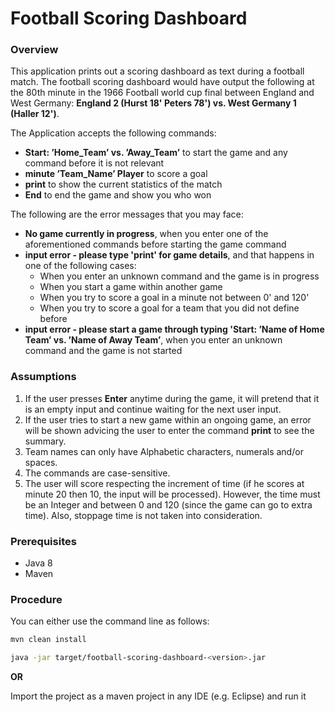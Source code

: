 # Football Scoring Dashboard

### Overview
This application prints out a scoring dashboard as text during a football match. The football scoring dashboard would have output the following at the 80th minute in the 1966 Football world cup final between England and West Germany: **England 2 (Hurst 18' Peters 78') vs. West Germany 1 (Haller 12')**.

The Application accepts the following commands:

  - **Start: &rsquo;Home_Team&rsquo; vs. &rsquo;Away_Team&rsquo;** to start the game and any command before it is not relevant
  - **minute &rsquo;Team_Name&rsquo; Player** to score a goal
  - **print** to show the current statistics of the match
  - **End** to end the game and show you who won

The following are the error messages that you may face:

  - **No game currently in progress**, when you enter one of the aforementioned commands before starting the game command
  - **input error - please type 'print' for game details**, and that happens in one of the following cases:
    - When you enter an unknown command and the game is in progress
    - When you start a game within another game
    - When you try to score a goal in a minute not between 0' and 120'
    - When you try to score a goal for a team that you did not define before
  - **input error - please start a game through typing 'Start: &rsquo;Name of Home Team&rsquo; vs. &rsquo;Name of Away Team&rsquo;**, when you enter an unknown command and the game is not started

### Assumptions

  1. If the user presses **Enter** anytime during the game, it will pretend that it is an empty input and continue waiting for the next user input.
  2. If the user tries to start a new game within an ongoing game, an error will be shown advicing the user to enter the command **print** to see the summary.
  3. Team names can only have Alphabetic characters, numerals and/or spaces.
  4. The commands are case-sensitive.
  5. The user will score respecting the increment of time (if he scores at minute 20 then 10, the input will be processed). However, the time must be an Integer and between 0 and 120 (since the game can go to extra time). Also, stoppage time is not taken into consideration.

### Prerequisites

  - Java 8
  - Maven

### Procedure

You can either use the command line as follows:

```sh
mvn clean install
```
```sh
java -jar target/football-scoring-dashboard-<version>.jar
```
**OR**

Import the project as a maven project in any IDE (e.g. Eclipse) and run it

